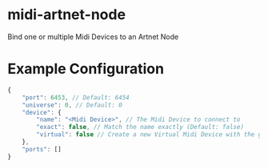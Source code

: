 # midi-artnet-node
Bind one or multiple Midi Devices to an Artnet Node

# Example Configuration
````javascript
{
    "port": 6453, // Default: 6454
    "universe": 0, // Default: 0
    "device": {
        "name": "<Midi Device>", // The Midi Device to connect to
        "exact": false, // Match the name exactly (Default: false)
        "virtual": false // Create a new Virtual Midi Device with the given name (Default: false)
    },
    "ports": []
}
````
